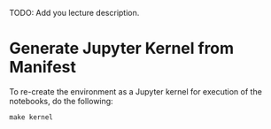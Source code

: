 TODO: Add you lecture description. 

# Generate Jupyter Kernel from Manifest

To re-create the environment as a Jupyter kernel for execution of the notebooks, do the following:

```
make kernel
```